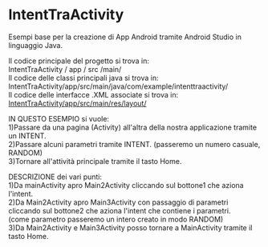# IntentTraActivity

Esempi base per la creazione di App Android tramite Android Studio in linguaggio Java. 

Il codice principale del progetto si trova in:  
IntentTraActivity / app / src /main/  
Il codice delle classi principali java si trova in:  
IntentTraActivity/app/src/main/java/com/example/intenttraactivity/  
Il codice delle interfacce .XML associate si trova in:  
[IntentTraActivity/app/src/main/res/layout/](https://github.com/oscarpell/IntentTraActivity/tree/master/app/src/main/res/layout)  
  
IN QUESTO ESEMPIO si vuole:  
1)Passare da una pagina (Activity) all'altra della nostra applicazione tramite un INTENT.  
2)Passare alcuni parametri tramite INTENT. (passeremo un numero casuale, RANDOM)  
3)Tornare all'attività principale tramite il tasto Home.  
  
DESCRIZIONE dei vari punti:  
1)Da mainActivity apro Main2Activity cliccando sul bottone1 che aziona l'intent.  
2)Da Main2Activity apro Main3Activity con passaggio di parametri cliccando sul bottone2 che aziona l'intent che contiene i parametri.  
 (come parametro passeremo un intero creato in modo RANDOM)  
3)Da Main2Activity e Main3Activity posso tornare a MainActivity tramite il tasto Home.
